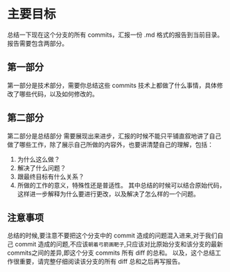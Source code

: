 # 主要目标
总结一下现在这个分支的所有 commits，汇报一份 .md 格式的报告到当前目录。
报告需要包含两部分。
## 第一部分
第一部分是技术部分，需要你总结这些 commits 技术上都做了什么事情，具体修改了哪些代码，以及如何修改的。
## 第二部分
第二部分是总结部分
需要展现出来进步，汇报的时候不能只平铺直叙地讲了自己做了哪些工作，除了展示自己所做的内容外，也要讲清楚自己的理解，包括：
1. 为什么这么做？
2. 解决了什么问题？
3. 跟最终目标有什么关系？
4. 所做的工作的意义，特殊性还是普适性。
其中总结的时候可以结合原始代码，这样进一步解释为什么要进行更改，以及解决了怎么样的一个问题。

## 注意事项
总结的时候,要注意不要把这个分支中的 commit 造成的问题混入进来,对于我们自己 commit 造成的问题,不应该`朝着弓箭画靶子`,只应该对比原始分支和该分支的最新commits之间的差异,即这个分支 commits 所有 diff 的总和。
以及，这个总结工作很重要，请完整仔细阅读该分支的所有 diff 总和之后再写报告。